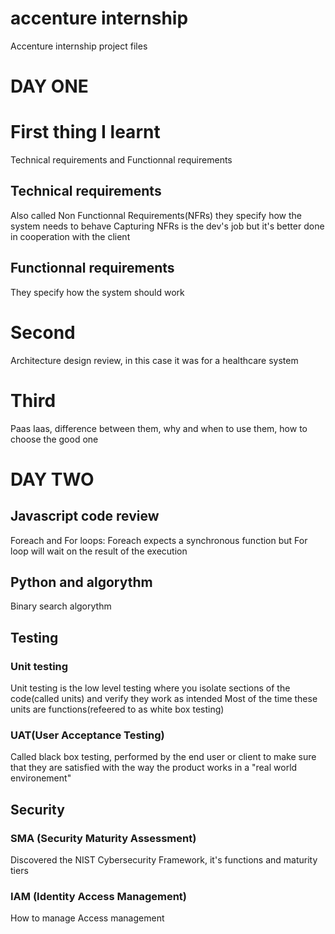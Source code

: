 # accenture internship
 Accenture internship project files

# DAY ONE
# First thing I learnt
Technical requirements and Functionnal requirements
## Technical requirements
Also called Non Functionnal Requirements(NFRs) they specify how the system needs to behave
Capturing NFRs is the dev's job but it's better done in cooperation with the client 
## Functionnal requirements
They specify how the system should work

# Second  
Architecture design review, in this case it was for a healthcare system

# Third 
Paas Iaas, difference between them, why and when to use them, how to choose the good one

# DAY TWO
## Javascript code review
Foreach and For loops: Foreach expects a synchronous function but For loop will wait on the result of the execution
## Python and algorythm 
Binary search algorythm

## Testing
### Unit testing
Unit testing is the low level testing where you isolate sections of the code(called units) and verify they work as intended
Most of the time these units are functions(refeered to as white box testing)
### UAT(User Acceptance Testing)
Called black box testing, performed by the end user or client to make sure that they are satisfied with the way the product works in a "real world environement"

## Security
### SMA (Security Maturity Assessment)
Discovered the NIST Cybersecurity Framework, it's functions and maturity tiers

### IAM (Identity Access Management)
How to manage Access management 